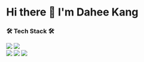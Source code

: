 # Hi there 👋 I'm Dahee Kang 

<div>

<h3> 🛠️ Tech Stack 🛠️ </h3>

  <img src="https://img.shields.io/badge/Java-007396?style=for-the-badge&logo=OpenJDK&logoColor=white"/>
  <img src="https://img.shields.io/badge/Python-3776AB?style=for-the-badge&logo=Python&logoColor=white"/> 
  </br>
  <img src="https://img.shields.io/badge/SpringBoot-6DB33F?style=for-the-badge&logo=Spring Boot&logoColor=white"/>
  <!-- <img src="https://img.shields.io/badge/vue.js-4FC08D?style=for-the-badge&logo=vue.js&logoColor=white"/> -->
  <img src="https://img.shields.io/badge/MySQL-4479A1?style=for-the-badge&logo=MySQL&logoColor=white"/>
  <img src="https://img.shields.io/badge/Kubernetes-326ce5?style=for-the-badge&logo=Kubernetes&logoColor=white"/>


</div>




<!--
**98dhkang/98dhkang** is a ✨ _special_ ✨ repository because its `README.md` (this file) appears on your GitHub profile.

Here are some ideas to get you started:

- 🔭 I’m currently working on ...
- 🌱 I’m currently learning ...
- 👯 I’m looking to collaborate on ...
- 🤔 I’m looking for help with ...
- 💬 Ask me about ...
- 📫 How to reach me: ...
- 😄 Pronouns: ...
- ⚡ Fun fact: ...
-->

